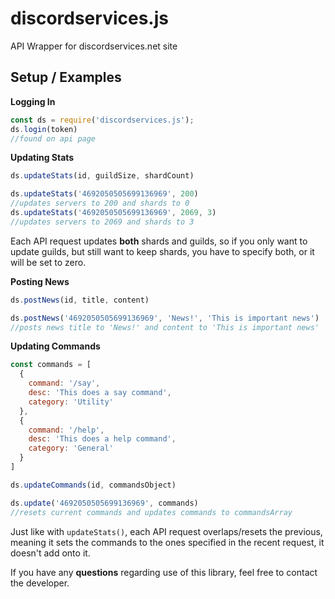 # discordservices.js
API Wrapper for discordservices.net site

## Setup / Examples
**Logging In**
```js
const ds = require('discordservices.js');
ds.login(token)
//found on api page
```
**Updating Stats**
```js
ds.updateStats(id, guildSize, shardCount)

ds.updateStats('4692050505699136969', 200)
//updates servers to 200 and shards to 0
ds.updateStats('4692050505699136969', 2069, 3)
//updates servers to 2069 and shards to 3
```
Each API request updates **both** shards and guilds, so if you only want to update guilds, but still want to keep shards, you have to specify both, or it will be set to zero.

**Posting News**
```js
ds.postNews(id, title, content)

ds.postNews('4692050505699136969', 'News!', 'This is important news')
//posts news title to 'News!' and content to 'This is important news'
```

**Updating Commands**
```js
const commands = [
  {
    command: '/say',
    desc: 'This does a say command',
    category: 'Utility'
  },
  {
    command: '/help',
    desc: 'This does a help command',
    category: 'General'
  }
]

ds.updateCommands(id, commandsObject)

ds.update('4692050505699136969', commands)
//resets current commands and updates commands to commandsArray
```
Just like with `updateStats()`, each API request overlaps/resets the previous, meaning it sets the commands to the ones specified in the recent request, it doesn't add onto it.

If you have any **questions** regarding use of this library, feel free to contact the developer.

